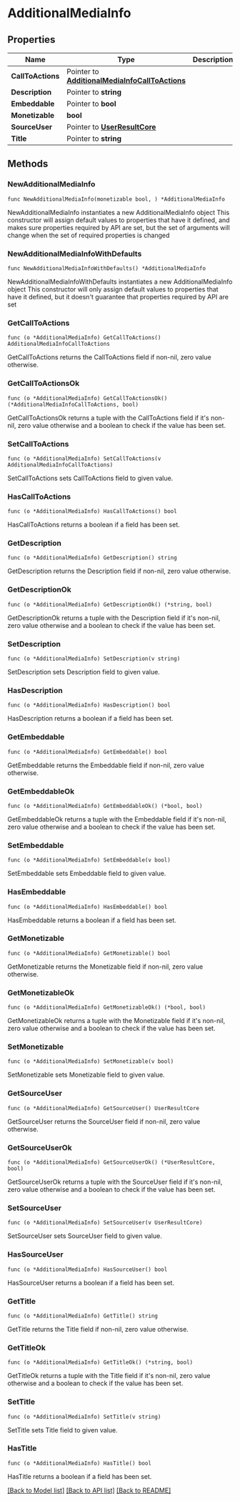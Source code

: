 # AdditionalMediaInfo

## Properties

Name | Type | Description | Notes
------------ | ------------- | ------------- | -------------
**CallToActions** | Pointer to [**AdditionalMediaInfoCallToActions**](AdditionalMediaInfoCallToActions.md) |  | [optional] 
**Description** | Pointer to **string** |  | [optional] 
**Embeddable** | Pointer to **bool** |  | [optional] 
**Monetizable** | **bool** |  | 
**SourceUser** | Pointer to [**UserResultCore**](UserResultCore.md) |  | [optional] 
**Title** | Pointer to **string** |  | [optional] 

## Methods

### NewAdditionalMediaInfo

`func NewAdditionalMediaInfo(monetizable bool, ) *AdditionalMediaInfo`

NewAdditionalMediaInfo instantiates a new AdditionalMediaInfo object
This constructor will assign default values to properties that have it defined,
and makes sure properties required by API are set, but the set of arguments
will change when the set of required properties is changed

### NewAdditionalMediaInfoWithDefaults

`func NewAdditionalMediaInfoWithDefaults() *AdditionalMediaInfo`

NewAdditionalMediaInfoWithDefaults instantiates a new AdditionalMediaInfo object
This constructor will only assign default values to properties that have it defined,
but it doesn't guarantee that properties required by API are set

### GetCallToActions

`func (o *AdditionalMediaInfo) GetCallToActions() AdditionalMediaInfoCallToActions`

GetCallToActions returns the CallToActions field if non-nil, zero value otherwise.

### GetCallToActionsOk

`func (o *AdditionalMediaInfo) GetCallToActionsOk() (*AdditionalMediaInfoCallToActions, bool)`

GetCallToActionsOk returns a tuple with the CallToActions field if it's non-nil, zero value otherwise
and a boolean to check if the value has been set.

### SetCallToActions

`func (o *AdditionalMediaInfo) SetCallToActions(v AdditionalMediaInfoCallToActions)`

SetCallToActions sets CallToActions field to given value.

### HasCallToActions

`func (o *AdditionalMediaInfo) HasCallToActions() bool`

HasCallToActions returns a boolean if a field has been set.

### GetDescription

`func (o *AdditionalMediaInfo) GetDescription() string`

GetDescription returns the Description field if non-nil, zero value otherwise.

### GetDescriptionOk

`func (o *AdditionalMediaInfo) GetDescriptionOk() (*string, bool)`

GetDescriptionOk returns a tuple with the Description field if it's non-nil, zero value otherwise
and a boolean to check if the value has been set.

### SetDescription

`func (o *AdditionalMediaInfo) SetDescription(v string)`

SetDescription sets Description field to given value.

### HasDescription

`func (o *AdditionalMediaInfo) HasDescription() bool`

HasDescription returns a boolean if a field has been set.

### GetEmbeddable

`func (o *AdditionalMediaInfo) GetEmbeddable() bool`

GetEmbeddable returns the Embeddable field if non-nil, zero value otherwise.

### GetEmbeddableOk

`func (o *AdditionalMediaInfo) GetEmbeddableOk() (*bool, bool)`

GetEmbeddableOk returns a tuple with the Embeddable field if it's non-nil, zero value otherwise
and a boolean to check if the value has been set.

### SetEmbeddable

`func (o *AdditionalMediaInfo) SetEmbeddable(v bool)`

SetEmbeddable sets Embeddable field to given value.

### HasEmbeddable

`func (o *AdditionalMediaInfo) HasEmbeddable() bool`

HasEmbeddable returns a boolean if a field has been set.

### GetMonetizable

`func (o *AdditionalMediaInfo) GetMonetizable() bool`

GetMonetizable returns the Monetizable field if non-nil, zero value otherwise.

### GetMonetizableOk

`func (o *AdditionalMediaInfo) GetMonetizableOk() (*bool, bool)`

GetMonetizableOk returns a tuple with the Monetizable field if it's non-nil, zero value otherwise
and a boolean to check if the value has been set.

### SetMonetizable

`func (o *AdditionalMediaInfo) SetMonetizable(v bool)`

SetMonetizable sets Monetizable field to given value.


### GetSourceUser

`func (o *AdditionalMediaInfo) GetSourceUser() UserResultCore`

GetSourceUser returns the SourceUser field if non-nil, zero value otherwise.

### GetSourceUserOk

`func (o *AdditionalMediaInfo) GetSourceUserOk() (*UserResultCore, bool)`

GetSourceUserOk returns a tuple with the SourceUser field if it's non-nil, zero value otherwise
and a boolean to check if the value has been set.

### SetSourceUser

`func (o *AdditionalMediaInfo) SetSourceUser(v UserResultCore)`

SetSourceUser sets SourceUser field to given value.

### HasSourceUser

`func (o *AdditionalMediaInfo) HasSourceUser() bool`

HasSourceUser returns a boolean if a field has been set.

### GetTitle

`func (o *AdditionalMediaInfo) GetTitle() string`

GetTitle returns the Title field if non-nil, zero value otherwise.

### GetTitleOk

`func (o *AdditionalMediaInfo) GetTitleOk() (*string, bool)`

GetTitleOk returns a tuple with the Title field if it's non-nil, zero value otherwise
and a boolean to check if the value has been set.

### SetTitle

`func (o *AdditionalMediaInfo) SetTitle(v string)`

SetTitle sets Title field to given value.

### HasTitle

`func (o *AdditionalMediaInfo) HasTitle() bool`

HasTitle returns a boolean if a field has been set.


[[Back to Model list]](../README.md#documentation-for-models) [[Back to API list]](../README.md#documentation-for-api-endpoints) [[Back to README]](../README.md)


